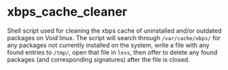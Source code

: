 # xbps_cache_cleaner

Shell script used for cleaning the xbps cache of uninstalled and/or outdated packages on Void linux. The script will search through ```/var/cache/xbps/``` for any packages not currently installed on the system, write a file with any found entries to ```/tmp/```, open that file in ```less```, then offer to delete any found packages (and corresponding signatures) after the file is closed.
